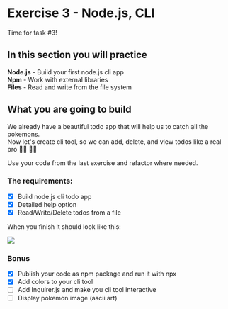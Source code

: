 # Exercise 3 - Node.js, CLI

Time for task #3!<br>

## In this section you will practice

**Node.js** - Build your first node.js cli app <br>
**Npm** - Work with external libraries <br>
**Files** - Read and write from the file system <br>

## What you are going to build

We already have a beautiful todo app that will help us to catch all the pokemons. <br>
Now let's create cli tool, so we can add, delete, and view todos like a real pro 👩‍💻 🧑‍💻

Use your code from the last exercise and refactor where needed.

### The requirements:

- [x] Build node.js cli todo app
- [x] Detailed help option
- [x] Read/Write/Delete todos from a file

When you finish it should look like this:

![](../assets/cli.gif)

### Bonus

- [x] Publish your code as npm package and run it with npx
- [x] Add colors to your cli tool
- [ ] Add Inquirer.js and make you cli tool interactive
- [ ] Display pokemon image (ascii art)
